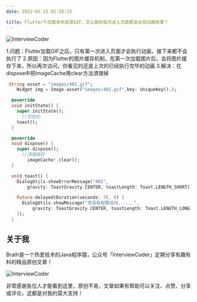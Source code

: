 ```yaml
---
date: 2022-02-15 02:58:23

title: Flutter下加载本地资源GIF，怎么做到每次进入页面都会出现动画效果？
---
```


![InterviewCoder](https://brath4.oss-cn-shenzhen.aliyuncs.com/picgo/%E6%89%AB%E7%A0%81_%E6%90%9C%E7%B4%A2%E8%81%94%E5%90%88%E4%BC%A0%E6%92%AD%E6%A0%B7%E5%BC%8F-%E6%A0%87%E5%87%86%E8%89%B2%E7%89%88.png)



1.问题：Flutter加载GIF之后，只有第一次进入页面才会执行动画，接下来都不会执行了
2.原因：因为Flutter的图片缓存机制，在第一次加载图片后，会将图片缓存下来，所以再次访问，你看见的还是上次的已经执行完毕的动画
3.解决：在dispose中把imageCache用clear方法清理掉

```dart
 String asset = "images/401.gif";
	Widget img = Image.asset("images/401.gif",key: UniqueKey(),);

  @override
  void initState() {
    super.initState();
      //初始化
    toast();
  }

  @override
  void dispose() {
    super.dispose();
      //清理缓存
		imageCache!.clear();
  }

  void toast() {
    DialogUtils.showErrorMessage("401",
        gravity: ToastGravity.CENTER, toastLength: Toast.LENGTH_SHORT);

    Future.delayed(Duration(seconds: 3), () {
      DialogUtils.showMessage("您没有权限访问......",
          gravity: ToastGravity.CENTER, toastLength: Toast.LENGTH_LONG);
    });
  }
```

## 关于我

Brath是一个热爱技术的Java程序猿，公众号「InterviewCoder」定期分享有趣有料的精品原创文章！

![InterviewCoder](https://brath4.oss-cn-shenzhen.aliyuncs.com/picgo/%E4%BA%8C%E7%BB%B4%E7%A0%81plus.png)

非常感谢各位人才能看到这里，原创不易，文章如果有帮助可以关注、点赞、分享或评论，这都是对我的莫大支持！
